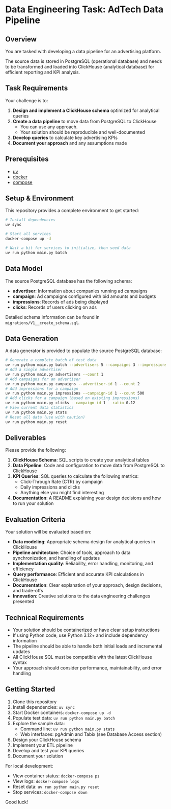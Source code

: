 # Data Engineering Task: AdTech Data Pipeline

## Overview

You are tasked with developing a data pipeline for an advertising platform. 

The source data is stored in PostgreSQL (operational database) and needs to be transformed and loaded into ClickHouse (analytical database) for efficient reporting and KPI analysis.

## Task Requirements

Your challenge is to:

1. **Design and implement a ClickHouse schema** optimized for analytical queries
2. **Create a data pipeline** to move data from PostgreSQL to ClickHouse
   - You can use any approach.
   - Your solution should be reproducible and well-documented
3. **Develop queries** to calculate key advertising KPIs
4. **Document your approach** and any assumptions made

## Prerequisites

* [uv](https://docs.astral.sh/uv/getting-started/installation/)
* [docker](https://docs.docker.com/engine/install/)
* [compose](https://docs.docker.com/compose/install/)

## Setup & Environment

This repository provides a complete environment to get started:

```bash
# Install dependencies
uv sync

# Start all services
docker-compose up -d

# Wait a bit for services to initialize, then seed data
uv run python main.py batch
```

## Data Model

The source PostgreSQL database has the following schema:

- **advertiser**: Information about companies running ad campaigns
- **campaign**: Ad campaigns configured with bid amounts and budgets  
- **impressions**: Records of ads being displayed
- **clicks**: Records of users clicking on ads

Detailed schema information can be found in `migrations/V1__create_schema.sql`.

## Data Generation

A data generator is provided to populate the source PostgreSQL database:

```bash
# Generate a complete batch of test data
uv run python main.py batch --advertisers 5 --campaigns 3 --impressions 1000 --ctr 0.08
# Add a single advertiser
uv run python main.py advertisers --count 1
# Add campaigns for an advertiser
uv run python main.py campaigns --advertiser-id 1 --count 2
# Add impressions for a campaign
uv run python main.py impressions --campaign-id 1 --count 500
# Add clicks for a campaign (based on existing impressions)
uv run python main.py clicks --campaign-id 1 --ratio 0.12
# View current data statistics
uv run python main.py stats
# Reset all data (use with caution)
uv run python main.py reset
```

## Deliverables

Please provide the following:

1. **ClickHouse Schema**: SQL scripts to create your analytical tables
2. **Data Pipeline**: Code and configuration to move data from PostgreSQL to ClickHouse
3. **KPI Queries**: SQL queries to calculate the following metrics:
   - Click-Through Rate (CTR) by campaign
   - Daily impressions and clicks
   - Anything else you might find interesting
4. **Documentation**: A README explaining your design decisions and how to run your solution

## Evaluation Criteria

Your solution will be evaluated based on:

- **Data modeling**: Appropriate schema design for analytical queries in ClickHouse
- **Pipeline architecture**: Choice of tools, approach to data synchronization, and handling of updates
- **Implementation quality**: Reliability, error handling, monitoring, and efficiency
- **Query performance**: Efficient and accurate KPI calculations in ClickHouse
- **Documentation**: Clear explanation of your approach, design decisions, and trade-offs
- **Innovation**: Creative solutions to the data engineering challenges presented

## Technical Requirements

- Your solution should be containerized or have clear setup instructions
- If using Python code, use Python 3.12+ and include dependency information
- The pipeline should be able to handle both initial loads and incremental updates
- All ClickHouse SQL must be compatible with the latest ClickHouse syntax
- Your approach should consider performance, maintainability, and error handling

## Getting Started

1. Clone this repository
2. Install dependencies: `uv sync`
3. Start Docker containers: `docker-compose up -d`
4. Populate test data: `uv run python main.py batch`
5. Explore the sample data:
   - Command line: `uv run python main.py stats`
   - Web interfaces: pgAdmin and Tabix (see Database Access section)
6. Design your ClickHouse schema
7. Implement your ETL pipeline
8. Develop and test your KPI queries
9. Document your solution

For local development:
- View container status: `docker-compose ps`
- View logs: `docker-compose logs`
- Reset data: `uv run python main.py reset`
- Stop services: `docker-compose down`

Good luck!